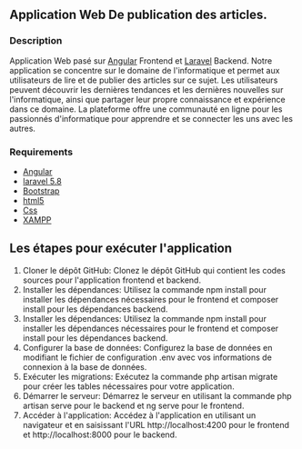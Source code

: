 
## Application Web De publication  des articles.
### Description 

Application Web pasé sur [Angular](https://angular.dev/) Frontend  et [Laravel](https://laravel.com/docs/5.8/installation) Backend.
Notre application se concentre sur le domaine de l'informatique et permet aux utilisateurs de lire et de publier des articles sur ce sujet. Les utilisateurs peuvent découvrir les dernières tendances et les dernières nouvelles sur l'informatique, ainsi que partager leur propre connaissance et expérience dans ce domaine. La plateforme offre une communauté en ligne pour les passionnés d'informatique pour apprendre et se connecter les uns avec les autres.

### Requirements
* [Angular](https://angular.dev/)
* [laravel 5.8](https://laravel.com/docs/5.8/installation)
* [Bootstrap](https://getbootstrap.com/docs/4.0/getting-started/introduction/)
* [html5]() 
* [Css](https://devdocs.io/css/)
* [XAMPP](https://www.apachefriends.org/fr/index.html)

## Les étapes pour exécuter l'application  

1. Cloner le dépôt GitHub: Clonez le dépôt GitHub qui contient les codes sources pour l'application frontend et backend.
2. Installer les dépendances: Utilisez la commande npm install pour installer les dépendances nécessaires pour le frontend et composer install pour les dépendances backend.
3. Installer les dépendances: Utilisez la commande npm install pour installer les dépendances nécessaires pour le frontend et composer install pour les dépendances backend.
4. Configurer la base de données: Configurez la base de données en modifiant le fichier de configuration .env avec vos informations de connexion à la base de données.
5. Exécuter les migrations: Exécutez la commande php artisan migrate pour créer les tables nécessaires pour votre application.
6. Démarrer le serveur: Démarrez le serveur en utilisant la commande php artisan serve pour le backend et ng serve pour le frontend.
7. Accéder à l'application: Accédez à l'application en utilisant un navigateur et en saisissant l'URL http://localhost:4200 pour le frontend et http://localhost:8000 pour le backend.











